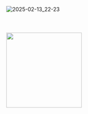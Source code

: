 
![2025-02-13_22-23](https://github.com/user-attachments/assets/2696726b-874f-4d3b-8335-f029fd95bbc7)



<a id="installation"></a>  
<img src="https://github.com/user-attachments/assets/7e1e2fa0-ab50-4901-a024-fe731fb44ab3" width="200"/>
---
